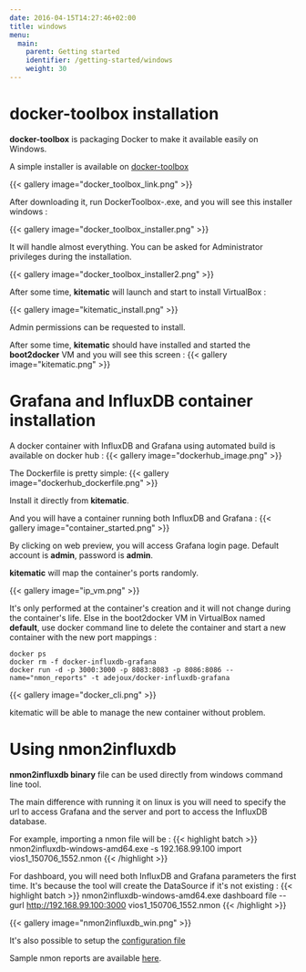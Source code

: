 ```yaml
---
date: 2016-04-15T14:27:46+02:00
title: windows
menu:
  main:
    parent: Getting started
    identifier: /getting-started/windows
    weight: 30
---
```


# docker-toolbox installation

**docker-toolbox** is packaging Docker to make it available easily on Windows.

A simple installer is available on  [docker-toolbox](https://www.docker.com/toolbox)

{{< gallery image="docker_toolbox_link.png" >}}

After downloading it, run DockerToolbox-<version>.exe, and you will see this installer windows :

{{< gallery image="docker_toolbox_installer.png" >}}

It will handle almost everything. You can be asked for Administrator privileges during the installation.

{{< gallery image="docker_toolbox_installer2.png" >}}

After some time, **kitematic** will launch and start to install VirtualBox :

{{< gallery image="kitematic_install.png" >}}

Admin permissions can be requested to install.

After some time, **kitematic** should have installed and started the **boot2docker** VM and you will see this screen :
{{< gallery image="kitematic.png" >}}



# Grafana and InfluxDB container installation



A docker container with InfluxDB and Grafana using automated build is available on docker hub :
{{< gallery image="dockerhub_image.png" >}}

The Dockerfile is pretty simple:
{{< gallery image="dockerhub_dockerfile.png" >}}

Install it directly from **kitematic**.

And you will have a container running both InfluxDB and Grafana :
{{< gallery image="container_started.png" >}}

By clicking on web preview, you will access Grafana login page. Default account is **admin**, password is **admin**.

**kitematic** will map the container's ports randomly.

{{< gallery image="ip_vm.png" >}}

It's only performed at the container's creation and it will not change during the container's life.
Else in the boot2docker VM in VirtualBox named **default**, use docker command line to delete the container and start a new container with the new port mappings :

```` nsh
docker ps
docker rm -f docker-influxdb-grafana
docker run -d -p 3000:3000 -p 8083:8083 -p 8086:8086 --name="nmon_reports" -t adejoux/docker-influxdb-grafana
````

{{< gallery image="docker_cli.png" >}}

kitematic will be able to manage the new container without problem.

# Using nmon2influxdb

**nmon2influxdb binary** file can be used directly from windows command line tool.

The main difference with running it on linux is you will need to specify the url to access Grafana and the server and port to access the InfluxDB database.

For example, importing a nmon file will be :
{{< highlight batch >}}
nmon2influxdb-windows-amd64.exe -s 192.168.99.100 import vios1_150706_1552.nmon
{{< /highlight >}}

For dashboard, you will need both InfluxDB and Grafana parameters the first time. It's because the tool will create the DataSource if it's not existing :
{{< highlight batch >}}
nmon2influxdb-windows-amd64.exe dashboard file --gurl http://192.168.99.100:3000 vios1_150706_1552.nmon
{{< /highlight >}}

{{< gallery image="nmon2influxdb_win.png" >}}

It's also possible to setup the [configuration file](/configuration)

Sample nmon reports are available [here](https://github.com/adejoux/nmon2influxdb/releases/download/v0.6.0/nmon_samples.tar.gz).
